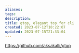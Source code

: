 ```yaml
---
aliases: 
tags: 
description:
title: gtop, elegant top for cli
created: 2023-07-12T10:22:07
updated: 2023-07-15T21:33:04
---
```

https://github.com/aksakalli/gtop
